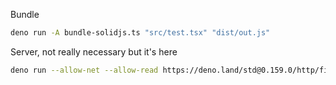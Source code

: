 
Bundle

```bash
deno run -A bundle-solidjs.ts "src/test.tsx" "dist/out.js"
```

Server, not really necessary but it's here

```bash
deno run --allow-net --allow-read https://deno.land/std@0.159.0/http/file_server.ts
```